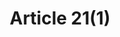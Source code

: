 ---
title: "Article 21(1)"
draft: false
exceptions:
- info53g
memberstates:
- FI
score: 3
compensation:
- 
remarks: |
 


link: ""
---